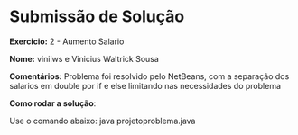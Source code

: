# Submissão de Solução

**Exercicio:** 2 - Aumento Salario

**Nome:** viniiws  e Vinicius Waltrick Sousa

**Comentários:** Problema foi resolvido pelo NetBeans, com a separação dos salarios em double por if e else limitando nas necessidades do problema

**Como rodar a solução**: 

Use o comando abaixo: 
java projetoproblema.java
